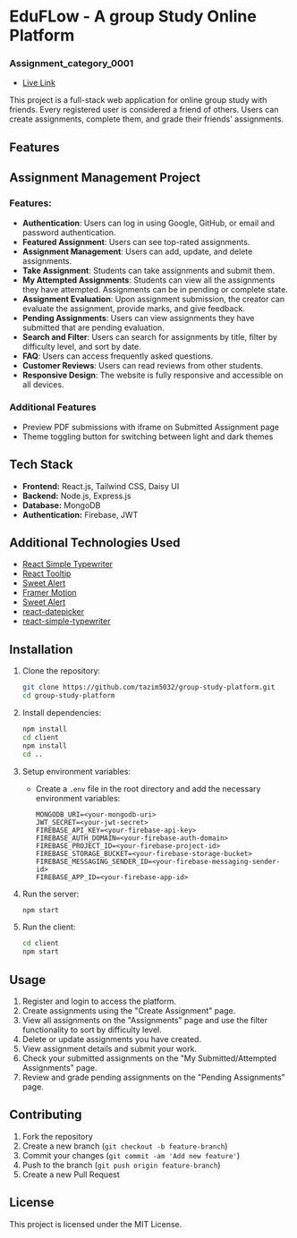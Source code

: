 # EduFLow - A group Study Online Platform

### Assignment_category_0001

- [Live Link](https://edu-flow.firebaseapp.com)

This project is a full-stack web application for online group study with friends. Every registered user is considered a friend of others. Users can create assignments, complete them, and grade their friends' assignments.

## Features

## Assignment Management Project

### Features:

- **Authentication**: Users can log in using Google, GitHub, or email and password authentication.
- **Featured Assignment**: Users can see top-rated assignments.
- **Assignment Management**: Users can add, update, and delete assignments.
- **Take Assignment**: Students can take assignments and submit them.
- **My Attempted Assignments**: Students can view all the assignments they have attempted. Assignments can be in pending or complete state.
- **Assignment Evaluation**: Upon assignment submission, the creator can evaluate the assignment, provide marks, and give feedback.
- **Pending Assignments**: Users can view assignments they have submitted that are pending evaluation.
- **Search and Filter**: Users can search for assignments by title, filter by difficulty level, and sort by date.
- **FAQ**: Users can access frequently asked questions.
- **Customer Reviews**: Users can read reviews from other students.
- **Responsive Design**: The website is fully responsive and accessible on all devices.

### Additional Features
- Preview PDF submissions with iframe on Submitted Assignment page
- Theme toggling button for switching between light and dark themes

## Tech Stack
- **Frontend:** React.js, Tailwind CSS, Daisy UI
- **Backend:** Node.js, Express.js
- **Database:** MongoDB
- **Authentication:** Firebase, JWT

## Additional Technologies Used

- [React Simple Typewriter](https://www.npmjs.com/package/react-simple-typewriter)
- [React Tooltip](https://react-tooltip.com) 
- [Sweet Alert](https://sweetalert2.github.io)
- [Framer Motion](https://www.framer.com/motion)
- [Sweet Alert](https://sweetalert2.github.io)
- [react-datepicker](https://www.npmjs.com/package/react-datepicker)
- [react-simple-typewriter](https://www.npmjs.com/package/react-simple-typewriter)


## Installation

1. Clone the repository:
    ```bash
    git clone https://github.com/tazim5032/group-study-platform.git
    cd group-study-platform
    ```

2. Install dependencies:
    ```bash
    npm install
    cd client
    npm install
    cd ..
    ```

3. Setup environment variables:
    - Create a `.env` file in the root directory and add the necessary environment variables:
        ```
        MONGODB_URI=<your-mongodb-uri>
        JWT_SECRET=<your-jwt-secret>
        FIREBASE_API_KEY=<your-firebase-api-key>
        FIREBASE_AUTH_DOMAIN=<your-firebase-auth-domain>
        FIREBASE_PROJECT_ID=<your-firebase-project-id>
        FIREBASE_STORAGE_BUCKET=<your-firebase-storage-bucket>
        FIREBASE_MESSAGING_SENDER_ID=<your-firebase-messaging-sender-id>
        FIREBASE_APP_ID=<your-firebase-app-id>
        ```

4. Run the server:
    ```bash
    npm start
    ```

5. Run the client:
    ```bash
    cd client
    npm start
    ```

## Usage

1. Register and login to access the platform.
2. Create assignments using the "Create Assignment" page.
3. View all assignments on the "Assignments" page and use the filter functionality to sort by difficulty level.
4. Delete or update assignments you have created.
5. View assignment details and submit your work.
6. Check your submitted assignments on the "My Submitted/Attempted Assignments" page.
7. Review and grade pending assignments on the "Pending Assignments" page.

## Contributing

1. Fork the repository
2. Create a new branch (`git checkout -b feature-branch`)
3. Commit your changes (`git commit -am 'Add new feature'`)
4. Push to the branch (`git push origin feature-branch`)
5. Create a new Pull Request

## License

This project is licensed under the MIT License.
